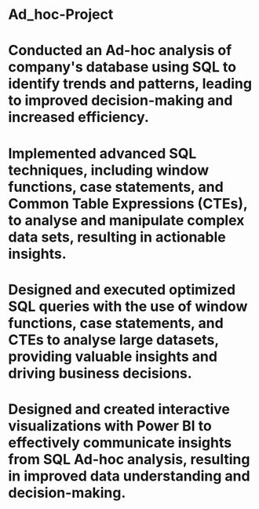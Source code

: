 # Ad_hoc-Project
# Conducted an Ad-hoc analysis of company's database using SQL to identify trends and patterns, leading to improved decision-making and increased efficiency.
# Implemented advanced SQL techniques, including window functions, case statements, and Common Table Expressions (CTEs), to analyse and manipulate complex data sets,     resulting in actionable insights.
# Designed and executed optimized SQL queries with the use of window functions, case statements, and CTEs to analyse large datasets, providing valuable insights and     driving business decisions.
# Designed and created interactive visualizations with Power BI to effectively communicate insights from SQL Ad-hoc analysis, resulting in improved data understanding   and decision-making.

